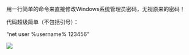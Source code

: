 用一行简单的命令来直接修改Windows系统管理员密码，无视原来的密码！

  代码超级简单（不包括引号）：

  “net user %username% 123456”

![](D:\学习笔记\数据库\批处理\批处理修改电脑开机密码.png)